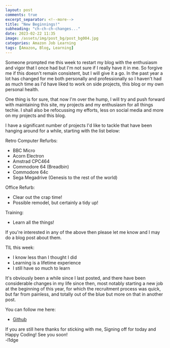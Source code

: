 ```yaml
---
layout: post
comments: true
excerpt_separator: <!--more-->
title: "New Beginnings!"
subheading: "ch-ch-ch-changes..."
date: 2023-02-22 11:35
image: /assets/img/post_bg/post_bg004.jpg
categories: Amazon Job Learning
tags: [Amazon, Blog, Learning]
---
```

Someone prompted me this week to restart my blog with the enthusiasm and vigor that I once had<!--more--> but I'm not sure if I really have it in me. So forgive me if this doesn't remain consistent, but I will give it a go. In the past year a lot has changed for me both personally and professionally so I haven't had as much time as I'd have liked to work on side projects, this blog or my own personal health.

One thing is for sure, that now I'm over the hump, I will try and push forward with maintaining this site, my projects and my enthusiasm for all things techie. I shall also be refocussing my efforts, less on social media and more on my projects and this blog.

I have a significant number of projects I'd like to tackle that have been hanging around for a while, starting with the list below:

Retro Computer Refurbs:
- BBC Micro
- Acorn Electron
- Amstrad CPC464
- Commodore 64 (Breadbin)
- Commodore 64c
- Sega Megadrive (Genesis to the rest of the world)

Office Refurb:
- Clear out the crap time!
- Possible remodel, but certainly a tidy up!

Training:
- Learn all the things!

If you're interested in any of the above then please let me know and I may do a blog post about them.

TIL this week:

* I know less than I thought I did
* Learning is a lifetime experience
* I still have so much to learn

It's obviously been a while since I last posted, and there have been considerable changes in my life since then, most notably starting a new job at the beginning of this year, for which the recruitment process was quick, but far from painless, and totally out of the blue but more on that in another post.

You can follow me here:

* [Github](https://github.com/l1dge)


If you are still here thanks for sticking with me, Signing off for today and Happy Coding! See you soon!  
-l1dge
